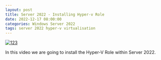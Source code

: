```yaml
---
layout: post
title: Server 2022 - Installing Hyper-v Role
date: 2022-12-17 08:00:00
categories: Windows Server 2022
tags: server 2022 hyper-v virtualisation
---
```


[![123](https://i9.ytimg.com/vi_webp/Y-Sadkf3Ims/maxresdefault.webp?v=639d897c&sqp=CJDvyZ0G&rs=AOn4CLAlIR2VBaUL6xXLGTsEFpNFvYOANg)](https://youtu.be/Y-Sadkf3Ims)

In this video we are going to install the Hyper-V Role within Server 2022.


